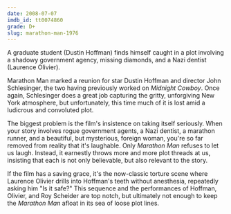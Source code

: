 ```yaml
---
date: 2008-07-07
imdb_id: tt0074860
grade: D+
slug: marathon-man-1976
---
```


A graduate student (Dustin Hoffman) finds himself caught in a plot involving a shadowy government agency, missing diamonds, and a Nazi dentist (Laurence Olivier).

Marathon Man marked a reunion for star Dustin Hoffman and director John Schlesinger, the two having previously worked on <span data-imdb-id="tt0064665">_Midnight Cowboy_</span>. Once again, Schlesinger does a great job capturing the gritty, unforgiving New York atmosphere, but unfortunately, this time much of it is lost amid a ludicrous and convoluted plot.

The biggest problem is the film's insistence on taking itself seriously. When your story involves rogue government agents, a Nazi dentist, a marathon runner, and a beautiful, but mysterious, foreign woman, you're so far removed from reality that it's laughable. Only _Marathon Man_ refuses to let us laugh. Instead, it earnestly throws more and more plot threads at us, insisting that each is not only believable, but also relevant to the story.

If the film has a saving grace, it's the now-classic torture scene where Laurence Olivier drills into Hoffman's teeth without anesthesia, repeatedly asking him "Is it safe?" This sequence and the performances of Hoffman, Olivier, and Roy Scheider are top notch, but ultimately not enough to keep the _Marathon Man_ afloat in its sea of loose plot lines.
